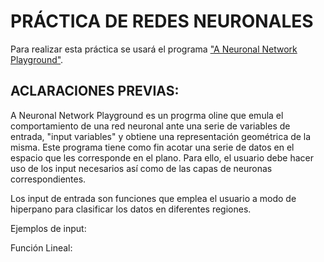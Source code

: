 # PRÁCTICA DE REDES NEURONALES

Para realizar esta práctica se usará el programa ["A Neuronal Network Playground"](http://playground.tensorflow.org/). 

## ACLARACIONES PREVIAS:

A Neuronal Network Playground es un progrma oline que emula el comportamiento de una red neuronal ante una serie de variables de entrada, "input variables" y obtiene una representación geométrica de la misma. Este programa tiene como fin acotar una serie de datos en el espacio que les corresponde en el plano. Para ello, el usuario debe hacer uso de los input necesarios así como de las capas de neuronas correspondientes.


Los input de entrada son funciones que emplea el usuario a modo de hiperpano para clasificar los datos en diferentes regiones.

Ejemplos de input:

Función Lineal:
